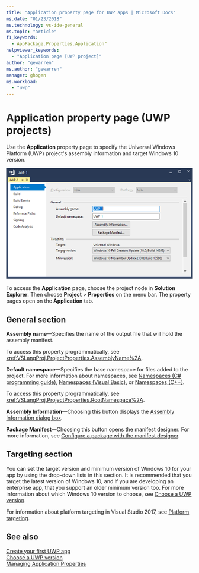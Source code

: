 ```yaml
---
title: "Application property page for UWP apps | Microsoft Docs"
ms.date: "01/23/2018"
ms.technology: vs-ide-general
ms.topic: "article"
f1_keywords: 
  - AppPackage.Properties.Application"
helpviewer_keywords: 
  - "Application page [UWP project]"
author: "gewarren"
ms.author: "gewarren"
manager: ghogen
ms.workload: 
  - "uwp"
---
```

# Application property page (UWP projects)

Use the **Application** property page to specify the Universal Windows Platform (UWP) project's assembly information and target Windows 10 version.

![Application property page](media/application-page-uwp.png)

To access the **Application** page, choose the project node in **Solution Explorer**. Then choose **Project** > **Properties** on the menu bar. The property pages open on the **Application** tab.

## General section

**Assembly name**&mdash;Specifies the name of the output file that will hold the assembly manifest.

To access this property programmatically, see <xref:VSLangProj.ProjectProperties.AssemblyName%2A>.

**Default namespace**&mdash;Specifies the base namespace for files added to the project. For more information about namespaces, see [Namespaces (C# programming guide)](/dotnet/csharp/programming-guide/namespaces/), [Namespaces (Visual Basic)](/dotnet/visual-basic/programming-guide/program-structure/namespaces), or [Namespaces (C++)](/cpp/cpp/namespaces-cpp).

To access this property programmatically, see <xref:VSLangProj.ProjectProperties.RootNamespace%2A>.

**Assembly Information**&mdash;Choosing this button displays the [Assembly Information dialog box](../../ide/reference/assembly-information-dialog-box.md).

**Package Manifest**&mdash;Choosing this button opens the manifest designer. For more information, see [Configure a package with the manifest designer](/windows/uwp/packaging/packaging-uwp-apps#configure-an-app-package).

## Targeting section

You can set the target version and minimum version of Windows 10 for your app by using the drop-down lists in this section. It is recommended that you target the latest version of Windows 10, and if you are developing an enterprise app, that you support an older minimum version too. For more information about which Windows 10 version to choose, see [Choose a UWP version](/windows/uwp/updates-and-versions/choose-a-uwp-version).

For information about platform targeting in Visual Studio 2017, see [Platform targeting](https://www.visualstudio.com/productinfo/vs2017-compatibility-vs#a-iddevelopwindows-avisual-studio-2017-support-for-windows-development).

## See also

[Create your first UWP app](/windows/uwp/get-started/your-first-app)  
[Choose a UWP version](/windows/uwp/updates-and-versions/choose-a-uwp-version)  
[Managing Application Properties](../../ide/application-properties.md)